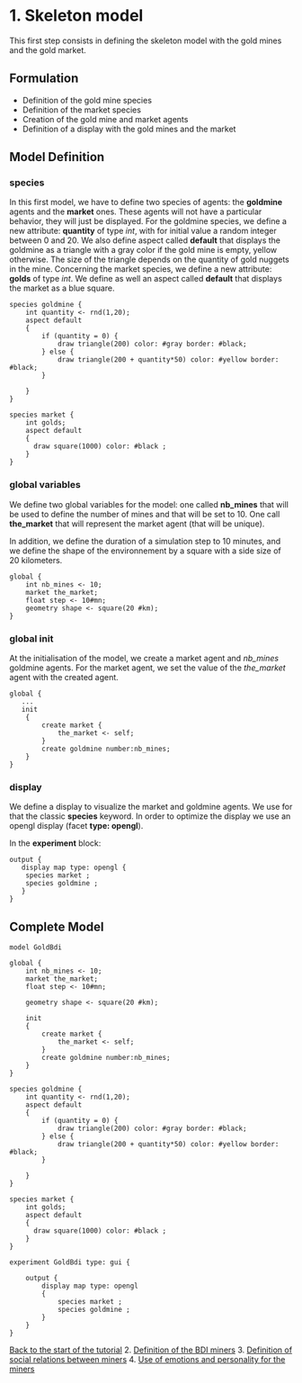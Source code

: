 # 1. Skeleton model
This first step consists in defining the skeleton model with the gold mines and the gold market.


## Formulation
  * Definition of the gold mine species
  * Definition of the market species
  * Creation of the gold mine and market agents
  * Definition of a display with the gold mines and the market

## Model Definition

### species
In this first model, we have to define two species of agents: the **goldmine** agents and the **market** ones. These agents will not have a particular behavior, they will just be displayed.
For the goldmine species, we define a new attribute: **quantity** of type _int_, with for initial value a random integer between 0 and 20. We also define aspect called **default** that displays the goldmine as a triangle with a gray color if the gold mine is empty, yellow otherwise. The size of the triangle depends on the quantity of gold nuggets in the mine. 
Concerning the market species, we define a new attribute: **golds** of type _int_. We define as well an aspect called **default** that displays the market as a blue square.

```
species goldmine {
	int quantity <- rnd(1,20);
	aspect default
	{
		if (quantity = 0) {
			draw triangle(200) color: #gray border: #black;	
		} else {
			draw triangle(200 + quantity*50) color: #yellow border: #black;	
		}
	 
	}
}

species market {
	int golds;
	aspect default
	{
	  draw square(1000) color: #black ;
	}
}

```
### global variables
We define two global variables for the model: one called **nb_mines** that will be used to define the number of mines and that will be set to 10. One call **the_market** that will represent the market agent (that will be unique). 

In addition, we define the duration of a simulation step to 10 minutes, and we define the shape of the environnement by a square with a side size of 20 kilometers.

```
global {
	int nb_mines <- 10; 
	market the_market;
	float step <- 10#mn;
	geometry shape <- square(20 #km);
}

```
### global init
At the initialisation of the model, we create a market agent and _nb_mines_ goldmine agents. For the market agent, we set the value of the _the_market_ agent with the created agent. 

```
global {
   ...
   init
	{
		create market {
			the_market <- self;
		}
		create goldmine number:nb_mines;
	}
}
```

### display
We define a display to visualize the market and goldmine agents. We use for that the classic **species** keyword. In order to optimize the display we use an opengl display (facet **type: opengl**).

In the **experiment** block:
```
output {
   display map type: opengl {
	species market ;
	species goldmine ;
   }
}
```

## Complete Model

```
model GoldBdi

global {
	int nb_mines <- 10; 
	market the_market;
	float step <- 10#mn;
	
	geometry shape <- square(20 #km);
	
	init
	{
		create market {
			the_market <- self;
		}
		create goldmine number:nb_mines;
	}
}

species goldmine {
	int quantity <- rnd(1,20);
	aspect default
	{
		if (quantity = 0) {
			draw triangle(200) color: #gray border: #black;	
		} else {
			draw triangle(200 + quantity*50) color: #yellow border: #black;	
		}
	 
	}
}

species market {
	int golds;
	aspect default
	{
	  draw square(1000) color: #black ;
	}
}

experiment GoldBdi type: gui {

	output {
		display map type: opengl
		{
			species market ;
			species goldmine ;
		}
	}
}
```
[Back to the start of the tutorial](BDIAgents)
  2. [Definition of the BDI miners](GoldMinerModel_step2)
  3. [Definition of social relations between miners](GoldMinerModel_step3)
  4. [Use of emotions and personality for the miners](GoldMinerModel_step4)